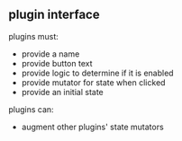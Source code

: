## plugin interface

plugins must:

* provide a name
* provide button text
* provide logic to determine if it is enabled
* provide mutator for state when clicked
* provide an initial state


plugins can:

* augment other plugins' state mutators

